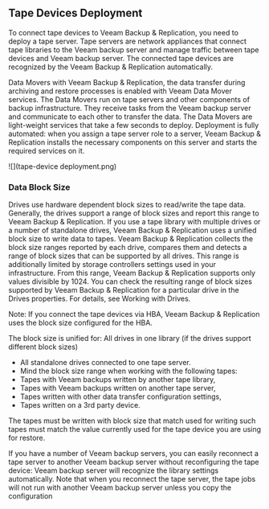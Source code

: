 <!--- This was last Changed 03-05-17 by PS --->
## Tape Devices Deployment


To connect tape devices to Veeam Backup & Replication, you need to deploy a tape server.
Tape servers are network appliances that connect tape libraries to the Veeam backup server and manage traffic between tape devices and Veeam backup server. The connected tape devices are recognized by the Veeam Backup & Replication automatically.

Data Movers with Veeam Backup & Replication, the data transfer during archiving and restore processes is enabled with Veeam Data Mover services. The Data Movers run on tape servers and other components of backup infrastructure. They receive tasks from the Veeam backup server and communicate to each other to transfer the data. The Data Movers are light-weight services that take a few seconds to deploy. Deployment is fully automated: when you assign a tape server role to a server, Veeam Backup & Replication installs the necessary components on this server and starts the required services on it.


![](tape-device deployment.png)

### Data Block Size
Drives use hardware dependent block sizes to read/write the tape data. Generally, the drives support a range of block sizes and report this range to Veeam Backup & Replication. If you use a tape library with multiple drives or a number of standalone drives, Veeam Backup & Replication uses a unified block size to write data to tapes. Veeam Backup & Replication collects the block size ranges reported by each drive, compares them and detects a range of block sizes that can be supported by all drives. This range is additionally limited by storage controllers settings used in your infrastructure. From this range, Veeam Backup & Replication supports only values divisible by 1024. You can check the resulting range of block sizes supported by Veeam Backup & Replication for a particular drive in the Drives properties. For details, see Working with Drives.

 Note:  If you connect the tape devices via HBA, Veeam Backup & Replication uses the block size configured for the HBA.


The block size is unified for:  All drives in one library (if the drives support different block sizes)
- All standalone drives connected to one tape server.
- Mind the block size range when working with the following tapes:
- Tapes with Veeam backups written by another tape library,
- Tapes with Veeam backups written on another tape server,
- Tapes written with other data transfer configuration settings,
- Tapes written on a 3rd party device.

The tapes must be written with block size that match used for writing such tapes must match the value currently used for the tape device you are using for restore.




If you have a number of Veeam backup servers, you can easily reconnect a tape server to another Veeam backup server without reconfiguring the tape device: Veeam backup server will recognize the library settings automatically. Note that when you reconnect the tape server, the tape jobs will not run with another Veeam backup server unless you copy the configuration
